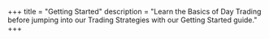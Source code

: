 +++
title = "Getting Started"
description = "Learn the Basics of Day Trading before jumping into our Trading Strategies with our Getting Started guide."
+++
